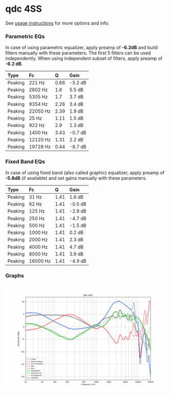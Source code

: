 # qdc 4SS
See [usage instructions](https://github.com/jaakkopasanen/AutoEq#usage) for more options and info.

### Parametric EQs
In case of using parametric equalizer, apply preamp of **-6.2dB** and build filters manually
with these parameters. The first 5 filters can be used independently.
When using independent subset of filters, apply preamp of **-6.2 dB**.

| Type    | Fc       |    Q | Gain    |
|:--------|:---------|:-----|:--------|
| Peaking | 221 Hz   | 0.68 | -5.2 dB |
| Peaking | 2802 Hz  | 1.6  | 5.5 dB  |
| Peaking | 5305 Hz  | 1.7  | 3.7 dB  |
| Peaking | 9354 Hz  | 2.26 | 3.4 dB  |
| Peaking | 22050 Hz | 2.39 | 1.9 dB  |
| Peaking | 25 Hz    | 1.11 | 1.5 dB  |
| Peaking | 922 Hz   | 2.9  | 1.3 dB  |
| Peaking | 1400 Hz  | 3.43 | -0.7 dB |
| Peaking | 12120 Hz | 1.31 | 2.2 dB  |
| Peaking | 19728 Hz | 0.44 | -8.7 dB |

### Fixed Band EQs
In case of using fixed band (also called graphic) equalizer, apply preamp of **-5.8dB**
(if available) and set gains manually with these parameters.

| Type    | Fc       |    Q | Gain    |
|:--------|:---------|:-----|:--------|
| Peaking | 31 Hz    | 1.41 | 1.6 dB  |
| Peaking | 62 Hz    | 1.41 | -0.5 dB |
| Peaking | 125 Hz   | 1.41 | -2.9 dB |
| Peaking | 250 Hz   | 1.41 | -4.7 dB |
| Peaking | 500 Hz   | 1.41 | -1.5 dB |
| Peaking | 1000 Hz  | 1.41 | 0.2 dB  |
| Peaking | 2000 Hz  | 1.41 | 2.3 dB  |
| Peaking | 4000 Hz  | 1.41 | 4.7 dB  |
| Peaking | 8000 Hz  | 1.41 | 3.9 dB  |
| Peaking | 16000 Hz | 1.41 | -4.9 dB |

### Graphs
![](./qdc%204SS.png)